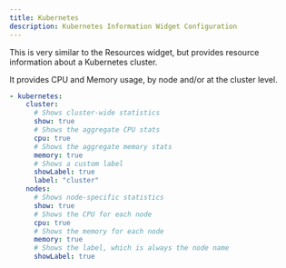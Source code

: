 ```yaml
---
title: Kubernetes
description: Kubernetes Information Widget Configuration
---
```


This is very similar to the Resources widget, but provides resource information about a Kubernetes cluster.

It provides CPU and Memory usage, by node and/or at the cluster level.

```yaml
- kubernetes:
    cluster:
      # Shows cluster-wide statistics
      show: true
      # Shows the aggregate CPU stats
      cpu: true
      # Shows the aggregate memory stats
      memory: true
      # Shows a custom label
      showLabel: true
      label: "cluster"
    nodes:
      # Shows node-specific statistics
      show: true
      # Shows the CPU for each node
      cpu: true
      # Shows the memory for each node
      memory: true
      # Shows the label, which is always the node name
      showLabel: true
```
